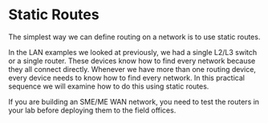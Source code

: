 # Static Routes

The simplest way we can define routing on a network is to use static routes.

In the LAN examples we looked at previously, we had a single L2/L3 switch or a single router. These devices know how to find every network because they all connect directly. Whenever we have more than one routing device, every device needs to know how to find every network. In this practical sequence we will examine how to do this using static routes.

If you are building an SME/ME WAN network, you need to test the routers in your lab before deploying them to the field offices.
